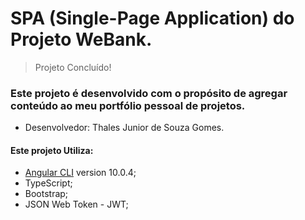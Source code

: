 # SPA (Single-Page Application) do Projeto WeBank.

> Projeto Concluído!

### Este projeto é desenvolvido com o propósito de agregar conteúdo ao meu portfólio pessoal de projetos.
- Desenvolvedor: Thales Junior de Souza Gomes.

#### Este projeto Utiliza:

- [Angular CLI](https://github.com/angular/angular-cli) version 10.0.4; 
- TypeScript;
- Bootstrap;
- JSON Web Token - JWT;

